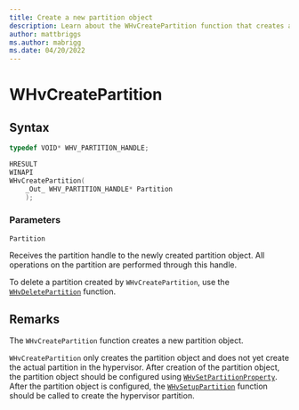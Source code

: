 ```yaml
---
title: Create a new partition object
description: Learn about the WHvCreatePartition function that creates a new partition object.
author: mattbriggs
ms.author: mabrigg
ms.date: 04/20/2022
---
```


# WHvCreatePartition

## Syntax

```C
typedef VOID* WHV_PARTITION_HANDLE;

HRESULT
WINAPI
WHvCreatePartition(
    _Out_ WHV_PARTITION_HANDLE* Partition
    );
```

### Parameters

`Partition`

Receives the partition handle to the newly created partition object. All operations on the partition are performed through this handle.

To delete a partition created by `WHvCreatePartition`, use the [`WHvDeletePartition`](WhvDeletePartition.md) function.
  

## Remarks

The `WHvCreatePartition` function creates a new partition object.

`WHvCreatePartition` only creates the partition object and does not yet create the actual partition in the hypervisor. After creation of the partition object, the partition object should be configured using [`WHvSetPartitionProperty`](WHvSetPartitionProperty.md). After the partition object is configured, the [`WHvSetupPartition`](WhvSetupPartition.md) function should be called to create the hypervisor partition.
